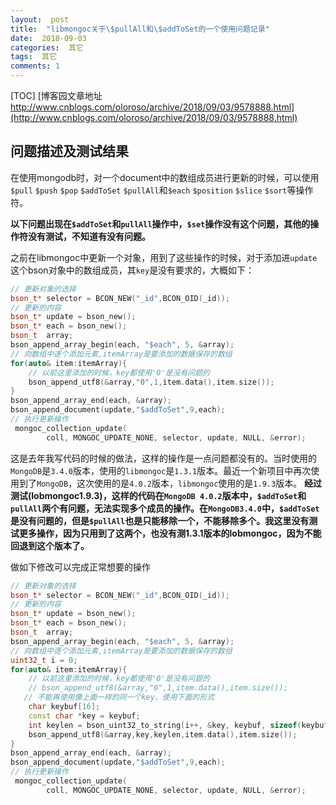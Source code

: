 ```yaml
---
layout:  post
title:  "libmongoc关于\$pullAll和\$addToSet的一个使用问题记录"
date:  2018-09-03
categories:  其它
tags:  其它
comments: 1
---
```


[TOC]
[博客园文章地址 http://www.cnblogs.com/oloroso/archive/2018/09/03/9578888.html](http://www.cnblogs.com/oloroso/archive/2018/09/03/9578888.html)
## 问题描述及测试结果
在使用mongodb时，对一个document中的数组成员进行更新的时候，可以使用`$pull` `$push` `$pop` `$addToSet` `$pullAll`和`$each` `$position` `$slice` `$sort`等操作符。

**以下问题出现在`$addToSet`和`pullAll`操作中，`$set`操作没有这个问题，其他的操作符没有测试，不知道有没有问题。**

之前在libmongoc中更新一个对象，用到了这些操作的时候，对于添加进`update`这个bson对象中的数组成员，其`key`是没有要求的，大概如下：
```cpp
// 更新对象的选择
bson_t* selector = BCON_NEW("_id",BCON_OID(_id));
// 更新的内容
bson_t* update = bson_new();
bson_t* each = bson_new();
bson_t  array;
bson_append_array_begin(each, "$each", 5, &array);
// 向数组中逐个添加元素,itemArray是要添加的数据保存的数组
for(auto& item:itemArray){
    // 以前这里添加的时候，key都使用'0'是没有问题的
    bson_append_utf8(&array,"0",1,item.data(),item.size());
}
bson_append_array_end(each, &array);
bson_append_document(update,"$addToSet",9,each);
// 执行更新操作
 mongoc_collection_update(
		coll, MONGOC_UPDATE_NONE, selector, update, NULL, &error);
```
这是去年我写代码的时候的做法，这样的操作是一点问题都没有的。当时使用的`MongoDB`是`3.4.0`版本，使用的`libmongoc`是`1.3.1`版本。最近一个新项目中再次使用到了`MongoDB`，这次使用的是`4.0.2`版本，`libmongoc`使用的是`1.9.3`版本。
**经过测试(lobmongoc1.9.3)，这样的代码在`MongoDB 4.0.2`版本中，`$addToSet`和`pullAll`两个有问题，无法实现多个成员的操作。在`MongoDB3.4.0`中，`$addToSet`是没有问题的，但是`$pullAll`也是只能移除一个，不能移除多个。我这里没有测试更多操作，因为只用到了这两个，也没有测1.3.1版本的lobmongoc，因为不能回退到这个版本了。**

做如下修改可以完成正常想要的操作
```cpp
// 更新对象的选择
bson_t* selector = BCON_NEW("_id",BCON_OID(_id));
// 更新的内容
bson_t* update = bson_new();
bson_t* each = bson_new();
bson_t  array;
bson_append_array_begin(each, "$each", 5, &array);
// 向数组中逐个添加元素,itemArray是要添加的数据保存的数组
uint32_t i = 0;
for(auto& item:itemArray){
    // 以前这里添加的时候，key都使用'0'是没有问题的
    // bson_append_utf8(&array,"0",1,item.data(),item.size());
   // 不能再使用像上面一样的同一个key，使用下面的形式
    char keybuf[16];
    const char *key = keybuf;
    int keylen = bson_uint32_to_string(i++, &key, keybuf, sizeof(keybuf));
    bson_append_utf8(&array,key,keylen,item.data(),item.size());
}
bson_append_array_end(each, &array);
bson_append_document(update,"$addToSet",9,each);
// 执行更新操作
 mongoc_collection_update(
		coll, MONGOC_UPDATE_NONE, selector, update, NULL, &error);
```